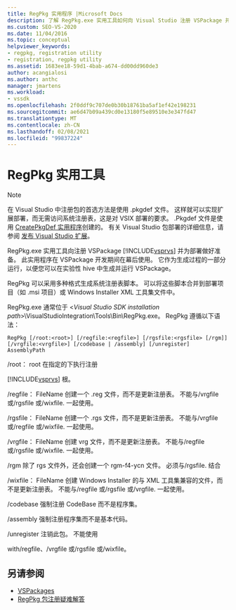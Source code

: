 ```yaml
---
title: RegPkg 实用程序 |Microsoft Docs
description: 了解 RegPkg.exe 实用工具如何向 Visual Studio 注册 VSPackage 并为部署做好准备。
ms.custom: SEO-VS-2020
ms.date: 11/04/2016
ms.topic: conceptual
helpviewer_keywords:
- regpkg, registration utility
- registration, regpkg utility
ms.assetid: 1683ee18-59d1-4bab-a674-dd00dd960de3
author: acangialosi
ms.author: anthc
manager: jmartens
ms.workload:
- vssdk
ms.openlocfilehash: 2f0ddf9c707de0b30b18761ba5af1ef42e198231
ms.sourcegitcommit: ae6d47b09a439cd0e13180f5e89510e3e347fd47
ms.translationtype: MT
ms.contentlocale: zh-CN
ms.lasthandoff: 02/08/2021
ms.locfileid: "99837224"
---
```

# <a name="regpkg-utility"></a>RegPkg 实用工具
> [!NOTE]
> 在 Visual Studio 中注册包的首选方法是使用 .pkgdef 文件。 这样就可以实现扩展部署，而无需访问系统注册表，这是对 VSIX 部署的要求。 .Pkgdef 文件是使用 [CreatePkgDef 实用程序](../../extensibility/internals/createpkgdef-utility.md)创建的。 有关 Visual Studio 包部署的详细信息，请参阅 [发布 Visual Studio 扩展](../../extensibility/shipping-visual-studio-extensions.md)。

 RegPkg.exe 实用工具向注册 VSPackage [!INCLUDE[vsprvs](../../code-quality/includes/vsprvs_md.md)] 并为部署做好准备。 此实用程序在 VSPackage 开发期间在幕后使用。 它作为生成过程的一部分运行，以便您可以在实验性 hive 中生成并运行 VSPackage。

 RegPkg 可以采用多种格式生成系统注册表脚本。 可以将这些脚本合并到部署项目（如 .msi 项目）或 Windows Installer XML 工具集文件中。

 RegPkg.exe 通常位于 \<*Visual Studio SDK installation path*>\VisualStudioIntegration\Tools\Bin\RegPkg.exe。 RegPkg 遵循以下语法：

```
RegPkg [/root:<root>] [/regfile:<regfile>] [/rgsfile:<rgsfile> [/rgm]] [/vrgfile:<vrgfile>] [/codebase | /assembly] [/unregister] AssemblyPath
```

 /root： root 在指定的下执行注册

 [!INCLUDE[vsprvs](../../code-quality/includes/vsprvs_md.md)] 根。

 /regfile： FileName 创建一个 .reg 文件，而不是更新注册表。  不能与/vrgfile 或/rgsfile 或/wixfile. 一起使用。

 /rgsfile： FileName 创建一个 .rgs 文件，而不是更新注册表。  不能与/vrgfile 或/regfile 或/wixfile. 一起使用。

 /vrgfile： FileName 创建 vrg 文件，而不是更新注册表。  不能与/regfile 或/rgsfile 或/wixfile. 一起使用。

 /rgm 除了 rgs 文件外，还会创建一个 rgm-f4-ycn 文件。  必须与/rgsfile. 结合

 /wixfile： FileName 创建 Windows Installer 的与 XML 工具集兼容的文件，而不是更新注册表。  不能与/regfile 或/rgsfile 或/vrgfile. 一起使用。

 /codebase 强制注册 CodeBase 而不是程序集。

 /assembly 强制注册程序集而不是基本代码。

 /unregister 注销此包。  不能使用

 with/regfile、/vrgfile 或/rgsfile 或/wixfile。

## <a name="see-also"></a>另请参阅
- [VSPackages](../../extensibility/internals/vspackages.md)
- [RegPkg 包注册疑难解答](../../extensibility/internals/troubleshooting-regpkg-package-registration.md)

